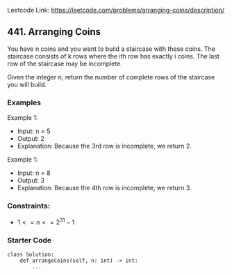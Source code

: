 Leetcode Link: https://leetcode.com/problems/arranging-coins/description/

## 441. Arranging Coins

You have n coins and you want to build a staircase with these coins. The staircase consists of k rows where the ith row has exactly i coins. The last row of the staircase may be incomplete.

Given the integer n, return the number of complete rows of the staircase you will build.

### Examples 

Example 1:
- Input: n = 5
- Output: 2
- Explanation: Because the 3rd row is incomplete, we return 2.

Example 1:
- Input: n = 8
- Output: 3
- Explanation: Because the 4th row is incomplete, we return 3.

### Constraints:

- $1 <= n <= 2^{31} - 1$

### Starter Code
```
class Solution:
    def arrangeCoins(self, n: int) -> int:
        ...
```